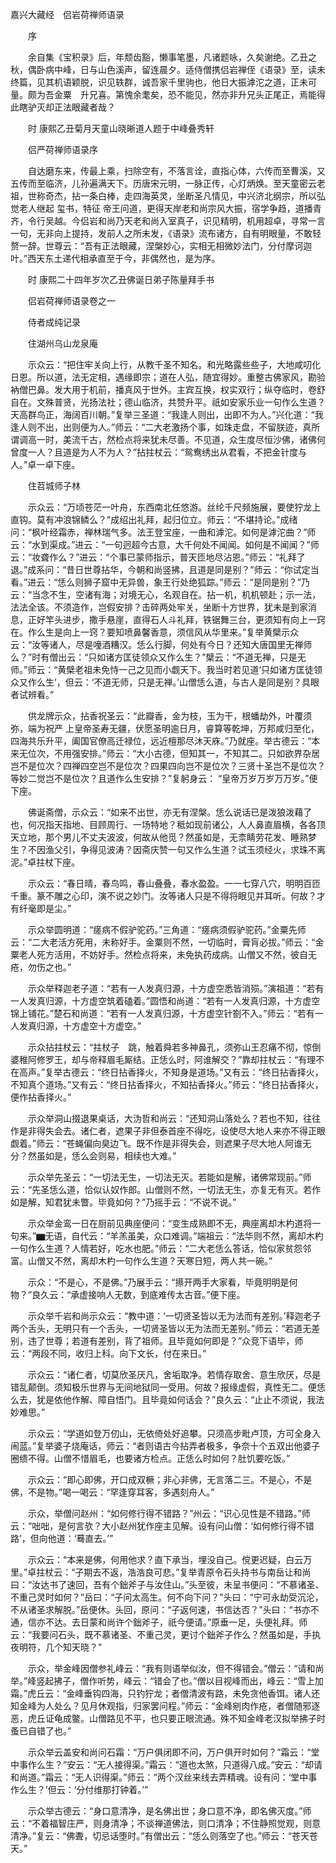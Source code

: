 <!-- { "loadSidebar": true } -->
嘉兴大藏经　侣岩荷禅师语录


　　序

　　余自集《宝积录》后，年颓齿豁，懒事笔墨，凡诸题咏，久矣谢绝。乙丑之秋，偶卧病中峰，日与山色溪声，留连晨夕。适侍僧携侣岩禅侄《语录》至，读未终篇，见其机语颖脱，识见轶群，诚吾家千里驹也，他日大振滹沱之道，正未可量。颇为吾金粟　升兄喜。第愧余耄矣，恐不能见，然亦非升兄头正尾正，焉能得此瞎驴灭却正法眼藏者哉？

　　时
康熙乙丑菊月天童山晓晰道人题于中峰叠秀轩

　　侣严荷禅师语录序

　　自达磨东来，传最上乘，扫除空有，不落言诠，直指心体，六传而至曹溪，又五传而至临济，儿孙遍满天下。历唐宋元明，一脉正传，心灯炳焕。至天童密云老祖，世称奇杰，拈一条白棒，走四海英灵，坐断圣凡情见，中兴济北纲宗，所以弘觉老人继起
玺书，特征
帝王问道，更得天岸老和尚宗风大振，宿学争趋，道播青齐，令行吴越。今侣岩和尚乃天老和尚入室真子，识见精明，机用超卓，寻常一言一句，无非向上提持，发前人之所未发，《语录》流布诸方，自有明眼量，不敢轻赘一辞。世尊云：“吾有正法眼藏，涅槃妙心，实相无相微妙法门，分付摩诃迦叶。”西天东土递代相承直至于今，非偶然也，是为序。

　　时
康熙二十四年岁次乙丑佛诞日弟子陈量拜手书

　　侣岩荷禅师语录卷之一

　　侍者成纯记录

　　住湖州乌山龙泉庵

　　示众云：“把住牢关向上行，从教千圣不知名。和光略露些些子，大地咸叨化日恩。所以道，法无定相，遇缘即宗；道在人弘，随宜得妙。重整古佛家风，勘验衲僧巴鼻。发大用于机前，播真风于世外。主宾互换，权实双行；纵夺临时，卷舒自在。文殊普贤，光扬法社；德山临济，共赞升平。祇如安家乐业一句作么生道？天高群鸟正，海阔百川朝。”复举三圣道：“我逢人则出，出即不为人。”兴化道：“我逢人则不出，出则便为人。”师云：“二大老激扬个事，如珠走盘，不留朕迹，真所谓调高一时，美流千古，然检点将来犹未尽善。不见道，众生度尽恒沙佛，诸佛何曾度一人？且道是为人不为人？”拈拄杖云：“鸳鸯绣出从君看，不把金针度与人。”卓一卓下座。

　　住苕城师子林

　　示众云：“万顷苍茫一叶舟，东西南北任悠游。丝纶千尺频施展，要使狞龙上直钩。莫有冲浪锦鳞么？”成绍出礼拜，起归位立。师云：“不堪持论。”成绪问：“枫叶经霜赤，禅林瑞气多。法王登宝座，一曲和滹沱。如何是滹沱曲？”师云：“水到渠成。”进云：“一句迥超今古意，大千何处不闻闻。如何是不闻闻？”师云：“妆聋作么？”进云：“个事已蒙师指示，普天匝地尽沾恩。”师云：“礼拜了退。”成系问：“昔日世尊拈华，今朝和尚竖拂，且道是同是别？”师云：“你试定当看。”进云：“恁么则狮子窟中无异兽，象王行处绝狐踪。”师云：“是同是别？”乃云：“当念不生，空诸有海；对境无心，名观自在。拈一机，机机顿赴；示一法，法法全该。不须造作，岂假安排？击碎两处牢关，坐断十方世界，犹未是到家消息，正好竿头进步，撒手悬崖，直得石人斗礼拜，铁锯舞三台，更须知有向上一窍在。作么生是向上一窍？要知喷鼻馨香意，须信风从华里来。”复举黄檗示众云：“汝等诸人，尽是噇酒糟汉。恁么行脚，何处有今日？还知大唐国里无禅师么？”时有僧出云：“只如诸方匡徒领众又作么生？”檗云：“不道无禅，只是无师。”师云：“黄檗老祖未免恃一己之见而小觑天下。我当时若见道‘只如诸方匡徒领众又作么生’，但云：‘不道无师，只是无禅。’山僧恁么道，与古人是同是别？具眼者试辨看。”

　　供龙牌示众，拈香祝圣云：“此瓣香，金为枝，玉为干，根蟠劫外，叶覆须弥，端为祝严
上皇帝圣寿无疆，伏愿圣明逾日月，睿算等乾坤，万邦咸归至化，四海共乐升平，阖国官僚高迁禄位，远近檀那尽沐天庥。”乃就座。举古德云：“本来无位次，不用强安排。”师云：“大小古德，但知其一，不知其二。只如欲界杂居岂不是位次？四禅四空岂不是位次？四果四向岂不是位次？三贤十圣岂不是位次？等妙二觉岂不是位次？且道作么生安排？”复躬身云：
“皇帝万岁万岁万万岁。”便下座。

　　佛诞斋僧，示众云：“如来不出世，亦无有涅槃。恁么说话已是泼狼泼藉了也，何况指天指地、目顾周行、一场特地？秪如现前诸公，人人鼻直眉横，各各顶天立地，那个男儿不丈夫波波，何故从他觅？然虽如是，无柰睛劳花发、睡熟梦生？不因渔父引，争得见波涛？因斋庆赞一句又作么生道？试玉须经火，求珠不离泥。”卓拄杖下座。

　　示众云：“春日晴，春鸟鸣，春山叠叠，春水盈盈。一一七穿八穴，明明百匝千重。篆不雕之心印，演不说之妙门。汝等诸人只是不得将眼见并耳听。何故？才有纤毫即是尘。”

　　示众举圆明道：“瘥病不假驴驼药。”三角道：“瘥病须假驴驼药。”金粟先师云：“二大老活方死用，未称好手。金粟则不然，一切临时，膏肓必拔。”师云：“金粟老人死方活用，不妨好手。然检点将来，未免执药成病。山僧又不然，彼自无疮，勿伤之也。”

　　示众举释迦老子道：“若有一人发真归源，十方虚空悉皆消殒。”演祖道：“若有一人发真归源，十方虚空筑着磕着。”圆悟和尚道：“若有一人发真归源，十方虚空锦上铺花。”楚石和尚道：“若有一人发真归源，十方虚空针劄不入。”师云：“若有一人发真归源，十方虚空十方虚空。”

　　示众拈拄杖云：“拄杖子　跳，触着舜若多神鼻孔，须弥山王忍痛不彻，惊倒婆稚阿修罗王，却与帝释眉毛厮结。正恁么时，阿谁解交？”靠却拄杖云：“有理不在高声。”复举古德云：“终日拈香择火，不知身是道场。”又有云：“终日拈香择火，不知真个道场。”又有云：“终日拈香择火，不知拈香择火。”师云：“终日拈香择火，便作拈香择火。”

　　示众举洞山掇退果桌话，大沩哲和尚云：“还知洞山落处么？若也不知，往往作是非得失会去。诸仁者，遮果子非但泰首座不得吃，设使尽大地人来亦不得正眼觑着。”师云：“苍蝇偏向臭边飞。既不作是非得失会，则遮果子尽大地人阿谁无分？然虽如是，恁么会则易，相续也大难。”

　　示众举先圣云：“一切法无生，一切法无灭。若能如是解，诸佛常现前。”师云：“先圣恁么道，恰似认奴作郎。山僧则不然，一切法无生，亦复无有灭。若作如是解，知君犹未瞥。毕竟如何？”乃摇手云：“不说不说。”

　　示众举金鸾一日在厨前见典座便问：“变生成熟即不无，典座离却木杓道将一句来。”▆无语，自代云：“羊羔虽美，众口难调。”端祖云：“法华则不然，离却木杓一句作么生道？人情若好，吃水也肥。”师云：“二大老恁么答话，恰似家贫怨邻富。山僧又不然，离却木杓一句作么生道？天寒日短，两人共一碗。”

　　示众：“不是心，不是佛。”乃展手云：“攃开两手大家看，毕竟明明是何物？”良久云：“承虚接响人无数，到底难传太古音。”便下座。

　　示众举千岩和尚示众云：“教中道：‘一切贤圣皆以无为法而有差别。’释迦老子两个舌头，无明只有一个舌头，一切贤圣皆以无为法而无差别。”师云：“若道无差别，违了世尊；若道有差别，背了祖师。且毕竟如何即是？”众竞下语毕，师云：“两段不同，收归上科。向下文长，付在来日。”

　　示众云：“诸仁者，切莫欣圣厌凡，舍垢取净。若情存取舍、意生欣厌，尽是错乱颠倒。须知极乐世界与无间地狱同一受用。何故？报缘虚假，真性无二。便恁么去，犹是依他作解、障自悟门。且毕竟如何话会？”良久云：“止止不须说，我法妙难思。”

　　示众云：“学道如登万仞山，无依倚处好追攀。只须高步毗卢顶，方可全身入闹蓝。”复举婆子烧庵话，师云：“者则语古今拈弄者极多，争奈十个五双出他婆子圈缋不得。山僧不惜眉毛，也要诸方检点。正恁么时如何？肚饥要吃饭。”

　　示众云：“即心即佛，开口成双橛；非心非佛，无言落二三。不是心，不是佛，不是物。”喝一喝云：“罕逢穿耳客，多遇刻舟人。”

　　示众，举僧问赵州：“如何修行得不错路？”州云：“识心见性是不错路。”师云：“咄咄，是何言欤？大小赵州犹作座主见解。设有问山僧：‘如何修行得不错路’，但向他道：‘蓦直去。’”

　　示众云：“本来是佛，何用他求？直下承当，埋没自己。傥更迟疑，白云万里。”卓拄杖云：“子期去不返，浩浩良可悲。”复举青原令石头持书与南岳让和尚曰：“汝达书了速回，吾有个鈯斧子与汝住山。”头至彼，未呈书便问：“不慕诸圣、不重己灵时如何？”岳曰：“子问太高生。何不向下问？”头曰：“宁可永劫受沉沦，不从诸圣求解脱。”岳便休。头回，原问：“子返何速，书信达否？”头曰：“书亦不通，信亦不达。去日蒙和尚许个鈯斧子，祇今便请。”原垂一足，头便礼拜。师云：“我要问石头，既不慕诸圣、不重己灵，更讨个鈯斧子作么？然虽如是，手执夜明符，几个知天晓？”

　　示众，举金峰因僧参礼峰云：“我有则语举似汝，但不得错会。”僧云：“请和尚举。”峰竖起拂子，僧作听势，峰云：“错会了也。”僧以目视峰而出，峰云：“雪上加霜。”虎丘云：“金峰垂钩四海，只钓狞龙；者僧清波有路，未免贪他香饵。诸人还知金峰为人处么？见月休观指，归家罢问程。”师云：“金峰剜肉作疮，者僧随邪逐恶，虎丘证龟成鳖。山僧路见不平，也只要正眼流通。殊不知金峰老汉拟举拂子时蚤已自错了也。”

　　示众举云盖安和尚问石霜：“万户俱闭即不问，万户俱开时如何？”霜云：“堂中事作么生？”安云：“无人接得渠。”霜云：“道也太煞，只道得八成。”安云：“却请和尚道。”霜云：“无人识得渠。”师云：“两个汉丝来线去弄精魂。设有问：‘堂中事作么生？’但云：‘分付维那打钟着。’”

　　示众举古德云：“身口意清净，是名佛出世；身口意不净，即名佛灭度。”师云：“不着福智庄严，则身清净；不谈禅道佛法，则口清净；不住静照觉观，则意清净。”复云：“佛聻，切忌话堕时。”有僧出云：“恁么则落空了也。”师云：“苍天苍天。”

